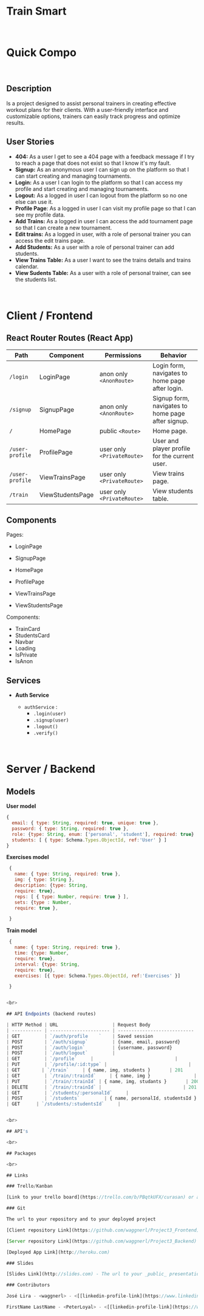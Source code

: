 # Train Smart

<br>

# Quick Compo

<br>

## Description

Is a project designed to assist personal trainers in creating effective workout plans for their clients. With a user-friendly interface and customizable options, trainers can easily track progress and optimize results.

## User Stories

- **404:** As a user I get to see a 404 page with a feedback message if I try to reach a page that does not exist so that I know it's my fault.
- **Signup:** As an anonymous user I can sign up on the platform so that I can start creating and managing tournaments.
- **Login:** As a user I can login to the platform so that I can access my profile and start creating and managing tournaments.
- **Logout:** As a logged in user I can logout from the platform so no one else can use it.
- **Profile Page**: As a logged in user I can visit my profile page so that I can see my profile data.
- **Add Trains:** As a logged in user I can access the add tournament page so that I can create a new tournament.
- **Edit trains:** As a logged in user, with a role of personal trainer you can access the edit trains page.
- **Add Students:** As a user with a role of personal trainer can add students.
- **View Trains Table:** As a user I want to see the trains details and trains calendar.
- **View Sudents Table:** As a user with a role of personal trainer, can see the students list.

<br>

# Client / Frontend

## React Router Routes (React App)

| Path            | Component        | Permissions                | Behavior                                          |
| --------------- | ---------------- | -------------------------- | ------------------------------------------------- |
| `/login`        | LoginPage        | anon only `<AnonRoute>`    | Login form, navigates to home page after login.   |
| `/signup`       | SignupPage       | anon only `<AnonRoute>`    | Signup form, navigates to home page after signup. |
| `/`             | HomePage         | public `<Route>`           | Home page.                                        |
| `/user-profile` | ProfilePage      | user only `<PrivateRoute>` | User and player profile for the current user.     |
| `/user-profile` | ViewTrainsPage   | user only `<PrivateRoute>` | View trains page.                                 |
| `/train`        | ViewStudentsPage | user only `<PrivateRoute>` | View students table.                              |

## Components

Pages:

- LoginPage

- SignupPage

- HomePage

- ProfilePage

- ViewTrainsPage

- ViewStudentsPage

Components:

- TrainCard
- StudentsCard
- Navbar
- Loading
- IsPrivate
- IsAnon

## Services

- **Auth Service**

  - `authService` :
    - `.login(user)`
    - `.signup(user)`
    - `.logout()`
    - `.verify()`

<br>

# Server / Backend

## Models

**User model**

```javascript
{
  email: { type: String, required: true, unique: true },
  password: { type: String, required: true },
  role: {type: String, enum: ['personal', 'student'], required: true}
  students: [ { type: Schema.Types.ObjectId, ref:'User' } ]
}
```

**Exercises model**

```javascript
 {
   name: { type: String, required: true },
   img: { type: String },
   description: {type: String,
   require: true},
   reps: [ { type: Number, require: true } ],
   sets: {type : Number,
   require: true },

 }
```

**Train model**

```javascript
 {
   name: { type: String, required: true },
   time: {type: Number,
   require: true},
   interval: {type: String,
   require: true},
   exercises: [{ type: Schema.Types.ObjectId, ref:'Exercises' }]

 }


<br>

## API Endpoints (backend routes)

| HTTP Method | URL                    | Request Body                 | Success status | Error Status | Description                                                                                                                     |
| ----------- | ---------------------- | ---------------------------- | -------------- | ------------ | ------------------------------------------------------------------------------------------------------------------------------- |
| GET         | `/auth/profile    `    | Saved session                | 200            | 404          | Check if user is logged in and return profile page                                                                              |
| POST        | `/auth/signup`         | {name, email, password}      | 201            | 404          | Checks if fields not empty (422) and user not exists (409), then create user with encrypted password, and store user in session |
| POST        | `/auth/login`          | {username, password}         | 200            | 401          | Checks if fields not empty (422), if user exists (404), and if password matches (404), then stores user in session              |
| POST        | `/auth/logout`         |                              | 204            | 400          | Logs out the user                                                                                                               |
| GET         | `/profile`     |                              |                | 400          | Show profile of user                                                                                                           |
| PUT         | `/profile/:id:type` |                              |                |              | Update Profile                                                                                                        |
| GET        | `/train`     | { name, img, students }       | 201            | 400          | Create and save a new trains                                                                                               |
| GET         | `/train/:trainId`     | { name, img }                | 201            | 400          | edit player                                                                                                                     |
| PUT         | `/train/:trainId` | { name, img, studants }       | 200            | 400          | edit tournament                                                                                                                 |
| DELETE      | `/train/:trainId` |                              | 201            | 400          | delete trains                                                                                                              |
| GET         | `/students/:personalId`     |                              |                |              | show students                                                                                                            |
| POST        | `/students`         | { name, personalId, studentsId }  | 200            | 404          | add player                                                                                                                      |
| GET      | `/students/:studentsId`     |                              | 200            | 400          | See details of students


<br>

## API's

<br>

## Packages

<br>

## Links

### Trello/Kanban

[Link to your trello board](https://trello.com/b/PBqtkUFX/curasan) or a picture of your physical board

### Git

The url to your repository and to your deployed project

[Client repository Link](https://github.com/waggnerl/Project3_Frontend)

[Server repository Link](https://github.com/waggnerl/Project3_Backend)

[Deployed App Link](http://heroku.com)

### Slides

[Slides Link](http://slides.com) - The url to your _public_ presentation slides

### Contributors

José Lira - <waggnerl> - <[[linkedin-profile-link](https://www.linkedin.com/in/wagner-lira/)](https://github.com/waggnerl)>

FirstName LastName - <PeterLoyal> - <[[linkedin-profile-link](https://www.linkedin.com/in/pedroleal6/)](https://github.com/PeterLoyal)>
```
